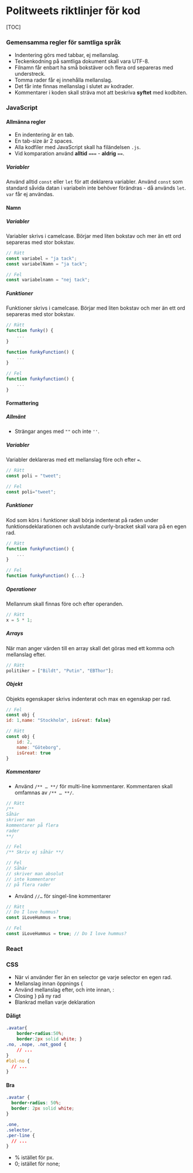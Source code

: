 # Politweets riktlinjer för kod

[TOC]



### Gemensamma regler för samtliga språk

* Indentering görs med tabbar, ej mellanslag.
* Teckenkodning på samtliga dokument skall vara UTF-8.
* Filnamn får enbart ha små bokstäver och flera ord separeras med understreck.
* Tomma rader får ej innehålla mellanslag.
* Det får inte finnas mellanslag i slutet av kodrader.
* Kommentarer i koden skall sträva mot att beskriva **syftet** med kodbiten.



### JavaScript

#### Allmänna regler

* En indentering är en tab.
* En tab-size är 2 spaces.
* Alla kodfiler med JavaScript skall ha filändelsen `.js`.
* Vid komparation använd **alltid** `===` - **aldrig** `==`.



##### Variabler

Använd alltid `const` eller `let` för att deklarera variabler. Använd `const` som standard såvida datan i variabeln inte behöver förändras - då används `let`.
`var` får ej användas.

#### Namn

##### Variabler

Variabler skrivs i camelcase. Börjar med liten bokstav och mer än ett ord separeras med stor bokstav.

```javascript
// Rätt
const variabel = "ja tack";
const variabelNamn = "ja tack";

// Fel
const variabelnamn = "nej tack";
```



##### Funktioner

Funktioner skrivs i camelcase. Börjar med liten bokstav och mer än ett ord separeras med stor bokstav.

```javascript
// Rätt
function funky() {
	...
}

function funkyFunction() {
	...
}

// Fel
function funkyfunction() {
	...
}
```



#### Formattering

##### Allmänt

* Strängar anges med `""` och inte `''`.



##### Variabler

Variabler deklareras med ett mellanslag före och efter `=`.

```javascript
// Rätt
const poli = "tweet";

// Fel
const poli="tweet";
```



##### Funktioner

Kod som körs i funktioner skall börja indenterat på raden under funktionsdeklarationen och avslutande curly-bracket skall vara på en egen rad.

```javascript
// Rätt
function funkyFunction() {
	...
}

// Fel
function funkyFunction() {...}
```



##### Operationer

Mellanrum skall finnas före och efter operanden.

```javascript
// Rätt
x = 5 * 1;
```



##### Arrays

När man anger värden till en array skall det göras med ett komma och mellanslag efter.

```javascript
// Rätt
politiker = ["Bildt", "Putin", "EBThor"];
```



##### Objekt

Objekts egenskaper skrivs indenterat och max en egenskap per rad.

```javascript
// Fel
const obj {
id: 1,name: "Stockholm", isGreat: false}

// Rätt
const obj {
	id: 2,
	name: "Göteborg",
	isGreat: true
}
```



##### Kommentarer

* Använd `/** … **/` för multi-line kommentarer. Kommentaren skall omfamnas av `/** … **/`.

```javascript
// Rätt
/**
Såhär
skriver man
kommentarer på flera
rader
**/

// Fel
/** Skriv ej såhär **/

// Fel
// Såhär
// skriver man absolut
// inte kommentarer
// på flera rader
```

* Använd `//…` för singel-line kommentarer

```javascript
// Rätt
// Do I love hummus?
const iLoveHummus = true;

// Fel
const iLoveHummus = true; // Do I love hummus?
```





### React


### CSS
* När vi använder fler än en selector ge varje selector en egen rad.
* Mellanslag innan öppnings {
* Använd mellanslag efter, och inte innan, :
* Closing } på ny rad
* Blankrad mellan varje deklaration

#### Dåligt
```CSS
.avatar{
    border-radius:50%;
    border:2px solid white; }
.no, .nope, .not_good {
    // ...
}
#lol-no {
  // ...
}
```

#### Bra
```CSS
.avatar {
  border-radius: 50%;
  border: 2px solid white;
}

.one,
.selector,
.per-line {
  // ...
}
```

* % istället för px.
* 0; istället för none;
